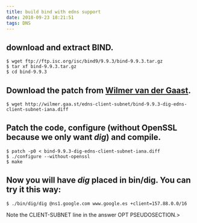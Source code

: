 ```yaml
---
title: build bind with edns support
date: 2018-09-23 18:21:51
tags: DNS
---
```


## download and extract BIND.
```
$ wget ftp://ftp.isc.org/isc/bind9/9.9.3/bind-9.9.3.tar.gz
$ tar xf bind-9.9.3.tar.gz
$ cd bind-9.9.3
```

## Download the patch from [Wilmer van der Gaast](http://wilmer.gaa.st/edns-client-subnet/).
```
$ wget http://wilmer.gaa.st/edns-client-subnet/bind-9.9.3-dig-edns-client-subnet-iana.diff
```

## Patch the code, configure (without OpenSSL because we only want *dig*) and compile.
```
$ patch -p0 < bind-9.9.3-dig-edns-client-subnet-iana.diff
$ ./configure --without-openssl
$ make
```

## Now you will have *dig* placed in bin/dig. You can try it this way:
```
$ ./bin/dig/dig @ns1.google.com www.google.es +client=157.88.0.0/16
```

Note the CLIENT-SUBNET line in the answer OPT PSEUDOSECTION.>

